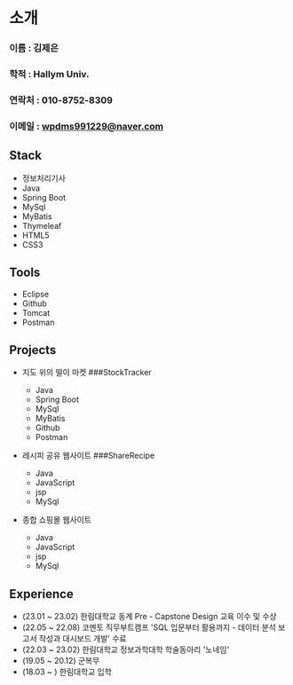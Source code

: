 # 소개

### 이름 : 김제은
### 학적 : Hallym Univ.
### 연락처 : 010-8752-8309
### 이메일 : wpdms991229@naver.com



## Stack
 - 정보처리기사
 - Java
 - Spring Boot
 - MySql
 - MyBatis
 - Thymeleaf
 - HTML5
 - CSS3
   
## Tools
 - Eclipse
 - Github
 - Tomcat
 - Postman

   
## Projects 

  - 지도 위의 떨이 마켓 ###StockTracker
    - Java
    - Spring Boot
    - MySql
    - MyBatis
    - Github
    - Postman
      
 - 레시피 공유 웹사이트 ###ShareRecipe
    - Java
    - JavaScript
    - jsp
    - MySql
      
 - 종합 쇼핑몰 웹사이트
    - Java
    - JavaScript
    - jsp
    - MySql 


## Experience

 - (23.01 ~ 23.02) 한림대학교 동계 Pre - Capstone Design 교육 이수 및 수상
 - (22.05 ~ 22.08) 코멘토 직무부트캠프 'SQL 입문부터 활용까지 - 데이터 분석 보고서 작성과 대시보드 개발' 수료
 - (22.03 ~ 23.02) 한림대학교 정보과학대학 학술동아리 '노네임'
 - (19.05 ~ 20.12) 군복무
 - (18.03 ~ ) 한림대학교 입학



 

